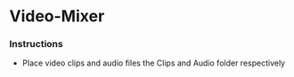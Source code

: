 # Video-Mixer

### Instructions
+ Place video clips and audio files the Clips and Audio folder respectively
